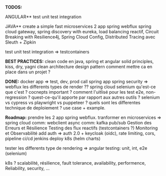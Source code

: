 **TODOS:**


ANGULAR**
test unit
test integration

JAVA**
create a simple fast microservices 2 app spring webflux
spring cloud gateway, spring discovery with eureka, load balancing reactif, Circuit Breaking with Resilience4j, Spring Cloud Config, Distributed Tracing avec Sleuth + Zipkin

test unit
test integration => testcontainers


**BEST PRACTICES:**
clean code en java, spring et angular
solid principles, kiss, dry, yagni 
clean architecture
design pattern
comment mettre ca en place dans un projet ?



**DONE:**
docker
app => test, dev, prod
call spring app
spring security => webflux
les differents types de render ??
spring cloud
selenium qu'est-ce que c'est ? cocnepts important ? comment l'uitlisé pour les test e2e, non-regression ?
quest-ce-qu'il apporte par rapport aux autres outils ? selenium vs cypress vs playwright vs puppeteer ?
quels sont les differentes technique de deploiement ? use case + example.




**Roadmap:**
prendre les 2 app spring webflux.
tranformer en microservices => spring cloud
comm: webclient async
comm: kafka pub/sub
Gestion des Erreurs et Résilience
Testing des flux reactifs (testcontainers ?)
Monitoring et Observabilité
add auth => auth 2.0 + keycloak (oidc), rate limiting, cors, 
pipeline ci/cd jenkins
deploy k8s (helm charts)

tester les differents type de rendering => angular
testing: unit, int, e2e (selenium)

k8s ? scalabilité, résilience, fault tolerance, availability, performence, Reliability, security, ...



